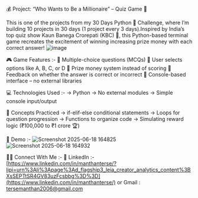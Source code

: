 💰 Project: “Who Wants to Be a Millionaire” – Quiz Game 🐍 

This is one of the projects from my 30 Days Python 🐍 Challenge, where I’m building 10 projects in 30 days (1 project every 3 days).Inspired by India’s top quiz show Kaun Banega Crorepati (KBC) 💼, this Python-based terminal game recreates the excitement of winning increasing prize money with each correct answer!
                                      ![image](https://github.com/user-attachments/assets/a40cba22-00ca-4231-91a1-1e07e9c9e713)
                                      

🎮 Game Features :-
🔸 Multiple-choice questions (MCQs)
🔸 User selects options like A, B, C, or D
🔸 Prize money system instead of scoring
🔸 Feedback on whether the answer is correct or incorrect
🔸 Console-based interface – no external libraries

💻 Technologies Used :-
-> Python 
-> No external modules
-> Simple console input/output

🧠 Concepts Practiced
-> if-elif-else conditional statements
-> Loops for question progression
-> Functions to organize code
-> Simulating reward logic (₹100,000 to ₹1 crore 🏆)

📸 Demo :-
![Screenshot 2025-06-18 164825](https://github.com/user-attachments/assets/d91b531a-9b8f-4f61-9ef4-01e1f61a2715)
![Screenshot 2025-06-18 164932](https://github.com/user-attachments/assets/ee670e33-a8e9-4606-aebb-e1d45d9e5025)

🙇‍♂️ Connect With Me :-
🔗 LinkedIn :- [https://www.linkedin.com/in/manthanterse/?lipi=urn%3Ali%3Apage%3Ad_flagship3_leia_creator_analytics_content%3BXsSEPTtSR4GV83uzFcsbbg%3D%3D](https://www.linkedin.com/in/manthanterse/)
or 
  Gmail : tersemanthan2006@gmail.com 
